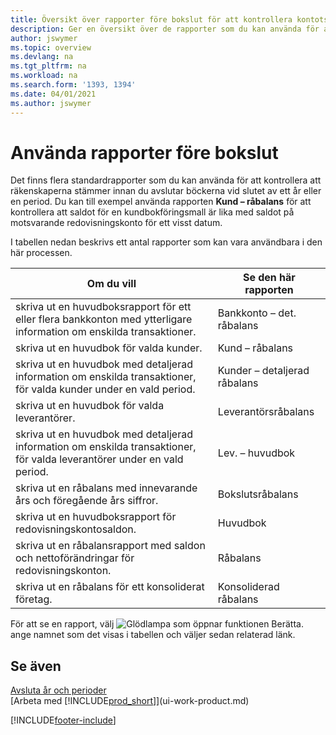 ```yaml
---
title: Översikt över rapporter före bokslut för att kontrollera kontots korrekthet
description: Ger en översikt över de rapporter som du kan använda för att kontrollera att räkenskaperna stämmer innan du avslutar böckerna vid slutet av ett år eller en period.
author: jswymer
ms.topic: overview
ms.devlang: na
ms.tgt_pltfrm: na
ms.workload: na
ms.search.form: '1393, 1394'
ms.date: 04/01/2021
ms.author: jswymer
---
```

# <a name="use-pre-closing-reports"></a>Använda rapporter före bokslut

Det finns flera standardrapporter som du kan använda för att kontrollera att räkenskaperna stämmer innan du avslutar böckerna vid slutet av ett år eller en period. Du kan till exempel använda rapporten **Kund – råbalans** för att kontrollera att saldot för en kundbokföringsmall är lika med saldot på motsvarande redovisningskonto för ett visst datum.

I tabellen nedan beskrivs ett antal rapporter som kan vara användbara i den här processen.

| Om du vill | Se den här rapporten |
| --- | --- |
| skriva ut en huvudboksrapport för ett eller flera bankkonton med ytterligare information om enskilda transaktioner. |Bankkonto – det. råbalans |
| skriva ut en huvudbok för valda kunder. |Kund – råbalans |
| skriva ut en huvudbok med detaljerad information om enskilda transaktioner, för valda kunder under en vald period. |Kunder – detaljerad råbalans |
| skriva ut en huvudbok för valda leverantörer. |Leverantörsråbalans |
| skriva ut en huvudbok med detaljerad information om enskilda transaktioner, för valda leverantörer under en vald period. |Lev. – huvudbok |
| skriva ut en råbalans med innevarande års och föregående års siffror. |Bokslutsråbalans |
| skriva ut en huvudboksrapport för redovisningskontosaldon. |Huvudbok |
| skriva ut en råbalansrapport med saldon och nettoförändringar för redovisningskonton. |Råbalans |
| skriva ut en råbalans för ett konsoliderat företag. |Konsoliderad råbalans |

För att se en rapport, välj ![Glödlampa som öppnar funktionen Berätta.](media/ui-search/search_small.png "Berätta för mig vad du vill göra") ange namnet som det visas i tabellen och väljer sedan relaterad länk.

## <a name="see-also"></a>Se även

[Avsluta år och perioder](year-close-years-periods.md)  
[Arbeta med [!INCLUDE[prod_short](includes/prod_short.md)]](ui-work-product.md)



[!INCLUDE[footer-include](includes/footer-banner.md)]
